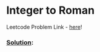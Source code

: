 # Integer to Roman

Leetcode Problem Link - [here]()!

### [Solution](/Array%20and%20Strings/):

```cpp
    
```